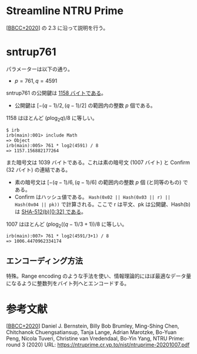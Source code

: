 # Streamline NTRU Prime
[[BBCC+2020]] の 2.3 に沿って説明を行う。

# sntrup761
パラメーターは以下の通り。
- $p = 761, q = 4591$

sntrup761 の公開鍵は [1158 バイトである](https://github.com/openssh/openssh-portable/blob/V_9_8_P1/sntrup761.c#L254)。
- 公開鍵は $[-(q-1)/2, (q-1)/2]$ の範囲内の整数 $p$ 個である。

1158 はほとんど $(p \log_2 q)/8$ に等しい。
```irb
$ irb
irb(main):001> include Math
=> Object
irb(main):005> 761 * log2(4591) / 8
=> 1157.156882177264
```

また暗号文は 1039 バイトである。これは素の暗号文 (1007 バイト) と Confirm (32 バイト) の連結である。

- 素の暗号文は $[-(q-1)/6, (q-1)/6]$ の範囲内の整数 $p$ 個 (と同等のもの) である。
- Confirm はハッシュ値である。 `Hash(0x02 || Hash(0x03 || r) || Hash(0x04 || pk))` で計算される。ここで r は平文、pk は公開鍵、Hash(b) は [SHA-512(b)[0:32] である](https://github.com/openssh/openssh-portable/blob/V_9_8_P1/sntrup761.c#L685-L696)。

1007 はほとんど $(p \log_2 ((q-1)/3 + 1))/8$ に等しい。
```irb
irb(main):007> 761 * log2(4591/3+1) / 8
=> 1006.4470962334174
```

## エンコーディング方法
特殊。Range encoding のような手法を使い、情報理論的にほぼ最適なデータ量になるように整数列をバイト列へとエンコードする。

# 参考文献

[BBCC+2020]: https://ntruprime.cr.yp.to/nist/ntruprime-20201007.pdf

[[BBCC+2020]] Daniel J. Bernstein, Billy Bob Brumley, Ming-Shing Chen, Chitchanok Chuengsatiansup, Tanja Lange, Adrian Marotzke, Bo-Yuan Peng, Nicola Tuveri, Christine van Vredendaal, Bo-Yin Yang, NTRU Prime: round 3 (2020) URL: https://ntruprime.cr.yp.to/nist/ntruprime-20201007.pdf
